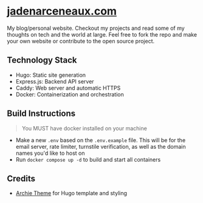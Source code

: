 # [jadenarceneaux.com](https://jadenarceneaux.com)
My blog/personal website. Checkout my projects and read some of my thoughts on tech and the world at large. Feel free to fork the repo and make your own website or contribute to the open source project.

## Technology Stack

- Hugo: Static site generation
- Express.js: Backend API server
- Caddy: Web server and automatic HTTPS
- Docker: Containerization and orchestration

## Build Instructions

> You MUST have docker installed on your machine

- Make a new `.env` based on the `.env.example` file. This will be for the email server, rate limiter, turnstile verification, as well as the domain names you'd like to host on
- Run `docker compose up -d` to build and start all containers

## Credits
- [Archie Theme](https://github.com/athul/archie) for Hugo template and styling
